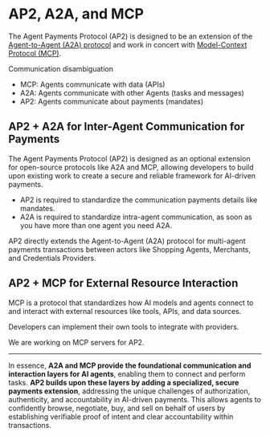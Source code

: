 # AP2, A2A, and MCP

The Agent Payments Protocol (AP2) is designed to be an extension of the [Agent-to-Agent (A2A) protocol](https://a2a-protocol.org) and work in concert with [Model-Context Protocol (MCP)](https://modelcontextprotocol.org).

Communication disambiguation

- MCP: Agents communicate with data (APIs)
- A2A: Agents communicate with other Agents (tasks and messages)
- AP2: Agents communicate about payments (mandates)

## AP2 + A2A for Inter-Agent Communication for Payments

The Agent Payments Protocol (AP2) is designed as an optional extension for open-source protocols like A2A and MCP, allowing developers to build upon existing work to create a secure and reliable framework for AI-driven payments.

- AP2 is required to standardize the communication payments details like mandates.
- A2A is required to standardize intra-agent communication, as soon as you have more than one agent you need A2A.

AP2 directly extends the Agent-to-Agent (A2A) protocol for multi-agent payments transactions between actors like Shopping Agents, Merchants, and Credentials Providers.

## AP2 + MCP for External Resource Interaction

MCP is a protocol that standardizes how AI models and agents connect to and interact with external resources like tools, APIs, and data sources.

Developers can implement their own tools to integrate with providers.

We are working on MCP servers for AP2.

______________________________________________________________________

In essence, **A2A and MCP provide the foundational communication and interaction layers for AI agents**, enabling them to connect and perform tasks. **AP2 builds upon these layers by adding a specialized, secure payments extension**, addressing the unique challenges of authorization, authenticity, and accountability in AI-driven payments. This allows agents to confidently browse, negotiate, buy, and sell on behalf of users by establishing verifiable proof of intent and clear accountability within transactions.
